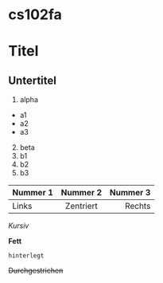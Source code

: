 cs102fa
=======

# Titel

## Untertitel

1. alpha
  * a1
  * a2
  * a3
2. beta
  1. b1
  2. b2
  3. b3

Nummer 1 | Nummer 2 | Nummer 3
--- |:---:| ---:
Links | Zentriert | Rechts

*Kursiv*

**Fett**

`hinterlegt`

~~Durchgestrichen~~
